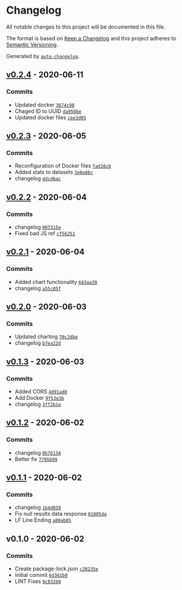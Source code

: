# Changelog

All notable changes to this project will be documented in this file.

The format is based on [Keep a Changelog](https://keepachangelog.com/en/1.0.0/)
and this project adheres to [Semantic Versioning](https://semver.org/spec/v2.0.0.html).

Generated by [`auto-changelog`](https://github.com/CookPete/auto-changelog).

## [v0.2.4](https://github.com/lushonline/node-graphql-results/compare/v0.2.3...v0.2.4) - 2020-06-11

### Commits

- Updated docker [`3674c98`](https://github.com/lushonline/node-graphql-results/commit/3674c98df2054813d211624782173df77f2ac76f)
- Chaged ID to UUID [`da950be`](https://github.com/lushonline/node-graphql-results/commit/da950be8151ee076c9ecc668b89e8476d65884f4)
- Updated docker files [`cee3d95`](https://github.com/lushonline/node-graphql-results/commit/cee3d9549aa9c85a51a98085ffe6c1d3f9773331)

## [v0.2.3](https://github.com/lushonline/node-graphql-results/compare/v0.2.2...v0.2.3) - 2020-06-05

### Commits

- Reconfiguration of Docker files [`fad16cb`](https://github.com/lushonline/node-graphql-results/commit/fad16cbaa76980c9c1d0d61a7e8caab3a884335a)
- Added stats to datasets [`3e8e8bc`](https://github.com/lushonline/node-graphql-results/commit/3e8e8bc940252fb3bb4c6568db45d138780a631e)
- changelog [`ddcd6ac`](https://github.com/lushonline/node-graphql-results/commit/ddcd6ace116d0d381529d24bb56e6c81dd1c0d2a)

## [v0.2.2](https://github.com/lushonline/node-graphql-results/compare/v0.2.1...v0.2.2) - 2020-06-04

### Commits

- changelog [`007315e`](https://github.com/lushonline/node-graphql-results/commit/007315eeb89c4b7211a65bd9aad63628e2b787d5)
- Fixed bad JS ref [`cf56251`](https://github.com/lushonline/node-graphql-results/commit/cf562519e909cdc2fec3995e62eb60cce0bc772a)

## [v0.2.1](https://github.com/lushonline/node-graphql-results/compare/v0.2.0...v0.2.1) - 2020-06-04

### Commits

- Added chart functionality [`643aa39`](https://github.com/lushonline/node-graphql-results/commit/643aa39bb02d34ff538f0d46a29ae3e5612fcf0d)
- changelog [`a55c05f`](https://github.com/lushonline/node-graphql-results/commit/a55c05fe7538d9e8f93f86cb0ca17c20a2f3754a)

## [v0.2.0](https://github.com/lushonline/node-graphql-results/compare/v0.1.3...v0.2.0) - 2020-06-03

### Commits

- Updated charting [`70c2dbe`](https://github.com/lushonline/node-graphql-results/commit/70c2dbedcac642183bf61af27c49a44fe156a702)
- changelog [`b7ea22d`](https://github.com/lushonline/node-graphql-results/commit/b7ea22dea9e738747c4e43f6bbad3ec46a5e5c14)

## [v0.1.3](https://github.com/lushonline/node-graphql-results/compare/v0.1.2...v0.1.3) - 2020-06-03

### Commits

- Added CORS [`4d91ad8`](https://github.com/lushonline/node-graphql-results/commit/4d91ad8b7f2a40a7b031c23cebb289e2853b3659)
- Add Docker [`9f53e3b`](https://github.com/lushonline/node-graphql-results/commit/9f53e3b3061fc746e008c38e64e2a2b09311d541)
- changelog [`3ff2b1e`](https://github.com/lushonline/node-graphql-results/commit/3ff2b1ed076711e7b8b8a23cd1b34ea78482d0bf)

## [v0.1.2](https://github.com/lushonline/node-graphql-results/compare/v0.1.1...v0.1.2) - 2020-06-02

### Commits

- changelog [`8b76134`](https://github.com/lushonline/node-graphql-results/commit/8b7613474be3c4105b649600d69f589d9a5b32ea)
- Better fix [`7795b99`](https://github.com/lushonline/node-graphql-results/commit/7795b99734bf04adea17a0dcc9e41614a8d49b8f)

## [v0.1.1](https://github.com/lushonline/node-graphql-results/compare/v0.1.0...v0.1.1) - 2020-06-02

### Commits

- changelog [`1b4d039`](https://github.com/lushonline/node-graphql-results/commit/1b4d03932e6f3e3bc531430ce9380ae84fee3abb)
- Fix null results data response [`01805da`](https://github.com/lushonline/node-graphql-results/commit/01805da23a49be4baf21c040da6f16272cdf45aa)
- LF Line Ending [`a89ab05`](https://github.com/lushonline/node-graphql-results/commit/a89ab05cd134297644387f9b27d6ed35de59119e)

## v0.1.0 - 2020-06-02

### Commits

- Create package-lock.json [`c20235e`](https://github.com/lushonline/node-graphql-results/commit/c20235e2b87c1e00b3bb30bfb1ab8f30b37f6642)
- Initial commit [`6d361b9`](https://github.com/lushonline/node-graphql-results/commit/6d361b9d55c5d3f69b90cb38fd788ceed4e4aa96)
- LINT Fixes [`9c83260`](https://github.com/lushonline/node-graphql-results/commit/9c8326097a4d8def6f065cd6f17bf094ff92ec36)
